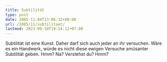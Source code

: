 ```yaml
---
title: Subtilität
type: post
date: 2005-11-04T23:06:32+00:00
url: /2005/11/subtilitaet/
lastmod: 2023-09-10T19:14:12+07:00
---
```

Subtilität ist eine Kunst. Daher darf sich auch jeder an ihr versuchen. Wäre es ein Handwerk, würde es nicht diese ewigen Versuche amüsanter Subtilität geben. Hmm? Na? Verstehst du? Hmm?
